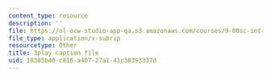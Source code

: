 ```yaml
---
content_type: resource
description: ''
file: https://ol-ocw-studio-app-qa.s3.amazonaws.com/courses/9-00sc-introduction-to-psychology-fall-2011/18385b40c816a40727a141c38393337d_qZdm4mpQA_8.srt
file_type: application/x-subrip
resourcetype: Other
title: 3play caption file
uid: 18385b40-c816-a407-27a1-41c38393337d
---
```

